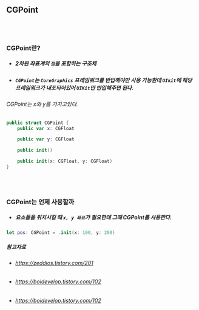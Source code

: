 ## CGPoint

<br>
<br>

### CGPoint란?
- ##### 2차원 좌표계의 `점`을 포함하는 구조체
- ##### `CGPoint`는 `CoreGraphics` 프레임워크를 반입해야만 사용 가능한데 `UIkit`에 해당 프레임워크가 내포되어있어 `UIKit`만 반입해주면 된다.
###### CGPoint는 x와 y를 가지고있다.
```Swift
public struct CGPoint {
    public var x: CGFloat

    public var y: CGFloat

    public init()

    public init(x: CGFloat, y: CGFloat)
}
```

<br>
<br>

### CGPoint는 언제 사용할까
- ##### 요소들을 위치시킬 때 `x, y 좌표`가 필요한데 그때 CGPoint를 사용한다.
```Swift
let pos: CGPoint = .init(x: 100, y: 200)
```

##### 참고자료
- ###### https://zeddios.tistory.com/201
- ###### https://boidevelop.tistory.com/102
- ###### https://boidevelop.tistory.com/102

